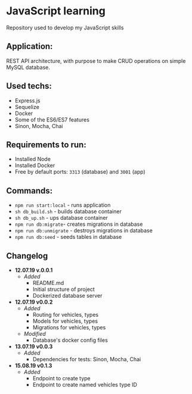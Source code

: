 # JavaScript learning
Repository used to develop my JavaScript skills

## Application:
REST API architecture, with purpose to make CRUD operations on simple MySQL database.

## Used techs:
* Express.js
* Sequelize
* Docker
* Some of the ES6/ES7 features
* Sinon, Mocha, Chai
  
## Requirements to run:
* Installed Node
* Installed Docker
* Free by default ports: `3313` (database) and `3001` (app)

## Commands:
* `npm run start:local` - runs application
* `sh db_build.sh` - builds database container
* `sh db_up.sh` - ups database container
* `npm run db:migrate`- creates migrations in database
* `npm run db:unmigrate` - destroys migrations in database
* `npm run db:seed` - seeds tables in database


## Changelog
* **12.07.19 v.0.0.1**
  * *Added*
    * README.md
    * Initial structure of project
    * Dockerized database server
* **12.07.19 v0.0.2**
  * *Added*
    * Routing for vehicles, types
    * Models for vehicles, types
    * Migrations for vehicles, types
  * *Modified*
    * Database's docker config files
* **13.07.19 v0.0.3**
  * *Added*
    * Dependencies for tests: Sinon, Mocha, Chai
* **15.08.19 v0.1.3**
  * *Added*
    * Endpoint to create type
    * Endpoint to create named vehicles type ID